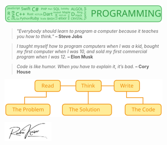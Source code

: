 ![Bannar](asset/PROGRAMMING.svg)

> _"Everybody should learn to program a computer because it teaches you how to think."_ **– Steve Jobs**

> _I taught myself how to program computers when I was a kid, bought my first computer when I was 10, and sold my first commercial program when I was 12._ **– Elon Musk**

> _Code is like humor. When you have to explain it, it’s bad._ **– Cory House**

![Root](asset/technique.svg)

<img src="asset/rudra.png" height="60">